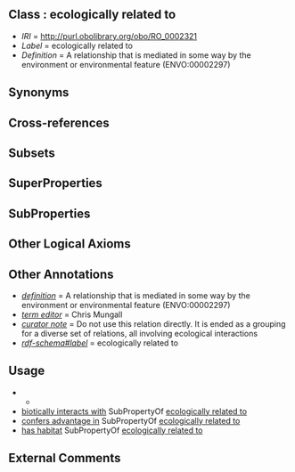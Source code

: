 
## Class : ecologically related to

 * *IRI* = http://purl.obolibrary.org/obo/RO_0002321
 * *Label* = ecologically related to
 * *Definition* = A relationship that is mediated in some way by the environment or environmental feature (ENVO:00002297)

## Synonyms


## Cross-references


## Subsets


## SuperProperties


## SubProperties


## Other Logical Axioms


## Other Annotations

 * *[definition](../../IAO/15/IAO_0000115.md)* = A relationship that is mediated in some way by the environment or environmental feature (ENVO:00002297)
 * *[term editor](../../IAO/17/IAO_0000117.md)* = Chris Mungall
 * *[curator note](../../IAO/32/IAO_0000232.md)* = Do not use this relation directly. It is ended as a grouping for a diverse set of relations, all involving ecological interactions
 * *[rdf-schema#label](../../el/rdf-schema#label.md)* = ecologically related to

## Usage

 * -
 * [biotically interacts with](../../RO/37/RO_0002437.md) SubPropertyOf [ecologically related to](../../RO/21/RO_0002321.md)
 * [confers advantage in](../../RO/22/RO_0002322.md) SubPropertyOf [ecologically related to](../../RO/21/RO_0002321.md)
 * [has habitat](../../RO/03/RO_0002303.md) SubPropertyOf [ecologically related to](../../RO/21/RO_0002321.md)

## External Comments

